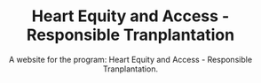 <div align="center">

  # Heart Equity and Access - Responsible Tranplantation

  A website for the program: Heart Equity and Access - Responsible Tranplantation.
